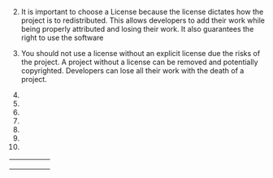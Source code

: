 
2) It is important to choose a License because the license dictates how the project is to redistributed. This allows developers to add their work while being properly attributed and losing their work. It also guarantees the right to use the software

3) You should not use a license without an explicit license due the risks of the project. A project without a license can be removed and potentially copyrighted. Developers can lose all their work with the death of a project.

4)

5)

6)

7)

8)

9)

10)
|   |   |   |   |   |
|---|---|---|---|---|
|   |   |   |   |   |
|   |   |   |   |   |
|   |   |   |   |   |
